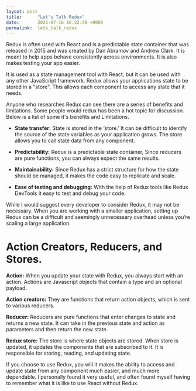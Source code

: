 ```yaml
---
layout: post
title:      "Let's Talk Redux"
date:       2021-07-16 16:22:48 +0000
permalink:  lets_talk_redux
---
```



Redux is often used with React and is a predictable state container that was released in 2015 and was created by Dan Abramov and Andrew Clark. It is meant to help apps behave consistently across environments. It is also makes testing your app easier. 

It is used as a state management tool with React, but it can be used with any other JavaScript framework. Redux allows your applications state to be stored in a "store". This allows each component to access any state that it needs.

Anyone who researches Redux can see there are a series of benefits and limitations. Some people would redux has been a hot topic for discussion. Below is a list of some it's benefits and Limitations. 

* **State transfer:** State is stored in the ‘store.’ It can be difficult to identify the source of the state variables as your application grows.  The store allows you to call state data from any component.

* **Predictability:** Redux is a predictable state container, Since reducers are pure functions, you can always expect the same results. 

* **Maintainability:** Since Redux has a strict structure for how the state should be managed, it makes the code easy to replicate and scale.

* **Ease of testing and debugging:** With the help of Redux tools like Redux DevTools it easy to test and debug your code.

While I would suggest every developer to consider Redux, it may not be necessary. When you are working with a smaller application, setting up Redux can be a difficult and seemingly unnecessary overhead unless you’re scaling a large application.


# Action Creators, Reducers, and Stores. 

**Action:** When you update your state with Redux, you always start with an action. Actions are Javascript objects that contain a type and an optional payload.

**Action creators:** They are functions that return action objects, which is sent to various reducers.

**Reducer:** Reducers are pure functions that enter changes to state and returns a new state. It can take in the previous state and action as parameters and then return the new state.

**Redux store:** The store is where state objects are stored. When store is updated, it updates the components that are subscribed to it. It is responsible for storing, reading, and updating state.


If you choose to use Redux, you will it makes the ability to access and update state from any component much easier, and much more dependable. I personally found it very useful, and often found myself having to remember what it is like to use React without Redux. 
